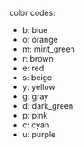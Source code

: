 color codes:
- b: blue
- o: orange
- m: mint_green
- r: brown
- e: red
- s: beige
- y: yellow
- g: gray
- d: dark_green
- p: pink
- c: cyan
- u: purple